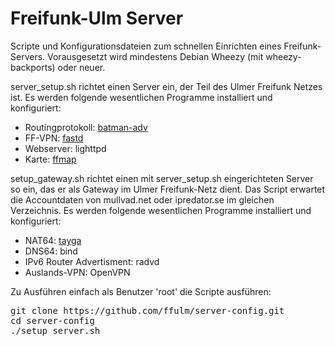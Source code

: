Freifunk-Ulm Server
===============

Scripte und Konfigurationsdateien zum schnellen Einrichten eines Freifunk-Servers.
Vorausgesetzt wird mindestens Debian Wheezy (mit wheezy-backports) oder neuer.

server_setup.sh richtet einen Server ein, der Teil des Ulmer Freifunk Netzes ist.
Es werden folgende wesentlichen Programme installiert und konfiguriert:

 * Routingprotokoll: [batman-adv](http://www.open-mesh.org/projects/batman-adv/wiki)
 * FF-VPN: [fastd](https://projects.universe-factory.net/projects/fastd/wiki)
 * Webserver: lighttpd
 * Karte: [ffmap](https://github.com/ffnord/ffmap-d3)

setup_gateway.sh richtet einen mit server_setup.sh eingerichteten Server so ein,
das er als Gateway im Ulmer Freifunk-Netz dient. Das Script erwartet die Accountdaten
von mullvad.net oder ipredator.se im gleichen Verzeichnis.
Es werden folgende wesentlichen Programme installiert und konfiguriert:

 * NAT64: [tayga](http://www.litech.org/tayga/)
 * DNS64: bind
 * IPv6 Router Advertisment: radvd
 * Auslands-VPN: OpenVPN


Zu Ausführen einfach als Benutzer 'root' die Scripte ausführen:

<pre>
git clone https://github.com/ffulm/server-config.git
cd server-config
./setup_server.sh
</pre>
